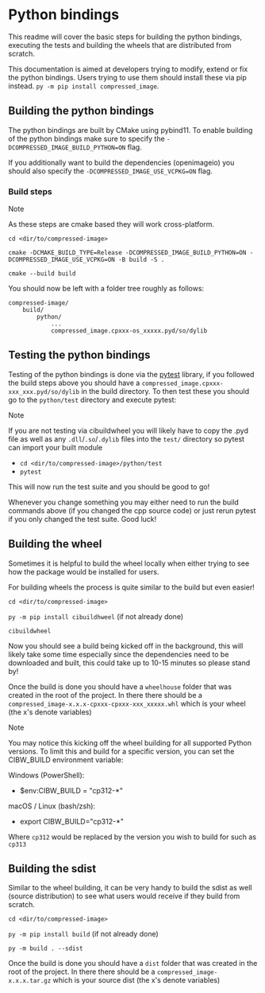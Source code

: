 # Python bindings

This readme will cover the basic steps for building the python bindings, executing the tests and building the wheels that are distributed from scratch.

This documentation is aimed at developers trying to modify, extend or fix the python bindings. Users trying to use them should install these via pip instead.
`py -m pip install compressed_image`.

## Building the python bindings

The python bindings are built by CMake using pybind11. To enable building of the python bindings make sure to specify the `-DCOMPRESSED_IMAGE_BUILD_PYTHON=ON` flag. 

If you additionally want to build the dependencies (openimageio) you should also specify the `-DCOMPRESSED_IMAGE_USE_VCPKG=ON` flag.

### Build steps

> [!NOTE]
> As these steps are cmake based they will work cross-platform.

`cd <dir/to/compressed-image>`

`cmake -DCMAKE_BUILD_TYPE=Release -DCOMPRESSED_IMAGE_BUILD_PYTHON=ON -DCOMPRESSED_IMAGE_USE_VCPKG=ON -B build -S .`

`cmake --build build`

You should now be left with a folder tree roughly as follows:

```
compressed-image/
    build/
        python/
            ...
            compressed_image.cpxxx-os_xxxxx.pyd/so/dylib
```

## Testing the python bindings

Testing of the python bindings is done via the [pytest](https://pypi.org/project/pytest/) library, if you followed the build steps above you should have a `compressed_image.cpxxx-xxx_xxx.pyd/so/dylib` in the build directory. To then test these you should go to the `python/test` directory and execute pytest:

> [!NOTE] 
> If you are not testing via cibuildwheel you will likely have to copy the .pyd file as well as any `.dll`/`.so`/`.dylib`
> files into the `test/` directory so pytest can import your built module

- `cd <dir/to/compressed-image>/python/test`
- `pytest`

This will now run the test suite and you should be good to go!

Whenever you change something you may either need to run the build commands above (if you changed the cpp source code) or just rerun pytest if you only changed the test suite. Good luck! 

## Building the wheel

Sometimes it is helpful to build the wheel locally when either trying to see how the package would be installed for users.

For building wheels the process is quite similar to the build but even easier!

`cd <dir/to/compressed-image>`

`py -m pip install cibuildhweel` (if not already done)

`cibuildwheel`

Now you should see a build being kicked off in the background, this will likely take some time especially since the dependencies need to be downloaded and built, this could take up to 10-15 minutes so please stand by!

Once the build is done you should have a `wheelhouse` folder that was created in the root of the project. In there there should be a `compressed_image-x.x.x-cpxxx-cpxxx-xxx_xxxxx.whl` which is your wheel (the x's denote variables)

> [!NOTE]
> You may notice this kicking off the wheel building for all supported Python versions. To limit this and build for a specific version, you can set the CIBW_BUILD environment variable:
> 
> Windows (PowerShell):
> - $env:CIBW_BUILD = "cp312-*"
>
> macOS / Linux (bash/zsh):
> - export CIBW_BUILD="cp312-*"
>
> Where `cp312` would be replaced by the version you wish to build for such as `cp313`

## Building the sdist

Similar to the wheel building, it can be very handy to build the sdist as well (source distribution) to see what users would receive if they build from scratch.

`cd <dir/to/compressed-image>`

`py -m pip install build` (if not already done)

`py -m build . --sdist`

Once the build is done you should have a `dist` folder that was created in the root of the project. In there there should be a `compressed_image-x.x.x.tar.gz` which is your source dist (the x's denote variables)
